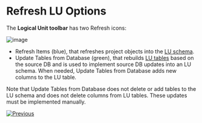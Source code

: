 # Refresh LU Options

The **Logical Unit toolbar** has two Refresh icons:

![image](images/03_18_01_toolbar.png)

* Refresh Items (blue), that refreshes project objects into the [LU schema](/articles/03_logical_units/03_LU_schema_window.md). 
* Update Tables from Database (green), that rebuilds [LU tables](/articles/06_LU_tables/01_LU_tables_overview.md) based on the source DB and is used to implement source DB updates into an LU schema. When needed, Update Tables from Database adds new columns to the LU table. 

Note that Update Tables from Database does not delete or add tables to the LU schema and does not delete columns from LU tables. These updates must be implemented  manually. 


[![Previous](/articles/images/Previous.png)](/articles/03_logical_units/17_LU_schema_change_root_table.md)
